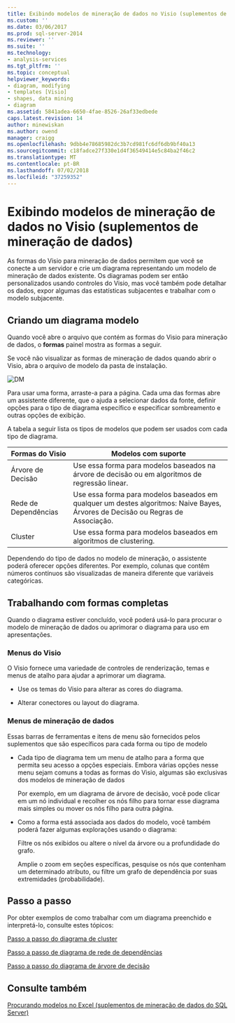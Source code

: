 ```yaml
---
title: Exibindo modelos de mineração de dados no Visio (suplementos de mineração de dados) | Microsoft Docs
ms.custom: ''
ms.date: 03/06/2017
ms.prod: sql-server-2014
ms.reviewer: ''
ms.suite: ''
ms.technology:
- analysis-services
ms.tgt_pltfrm: ''
ms.topic: conceptual
helpviewer_keywords:
- diagram, modifying
- templates [Visio]
- shapes, data mining
- diagram
ms.assetid: 5841adea-6650-4fae-8526-26af33edbede
caps.latest.revision: 14
author: minewiskan
ms.author: owend
manager: craigg
ms.openlocfilehash: 9dbb4e78685982dc3b7cd981fc6df6db9bf40a13
ms.sourcegitcommit: c18fadce27f330e1d4f36549414e5c84ba2f46c2
ms.translationtype: MT
ms.contentlocale: pt-BR
ms.lasthandoff: 07/02/2018
ms.locfileid: "37259352"
---
```

# <a name="viewing-data-mining-models-in-visio-data-mining-add-ins"></a>Exibindo modelos de mineração de dados no Visio (suplementos de mineração de dados)
  As formas do Visio para mineração de dados permitem que você se conecte a um servidor e crie um diagrama representando um modelo de mineração de dados existente. Os diagramas podem ser então personalizados usando controles do Visio, mas você também pode detalhar os dados, expor algumas das estatísticas subjacentes e trabalhar com o modelo subjacente.  
  
## <a name="building-a-model-diagram"></a>Criando um diagrama modelo  
 Quando você abre o arquivo que contém as formas do Visio para mineração de dados, o **formas** painel mostra as formas a seguir.  
  
 Se você não visualizar as formas de mineração de dados quando abrir o Visio, abra o arquivo de modelo da pasta de instalação.  
  
 ![DM](media/dm-stencil.gif "DM")  
  
 Para usar uma forma, arraste-a para a página. Cada uma das formas abre um assistente diferente, que o ajuda a selecionar dados da fonte, definir opções para o tipo de diagrama específico e especificar sombreamento e outras opções de exibição.  
  
 A tabela a seguir lista os tipos de modelos que podem ser usados com cada tipo de diagrama.  
  
|Formas do Visio|Modelos com suporte|  
|-----------------|----------------------|  
|Árvore de Decisão|Use essa forma para modelos baseados na árvore de decisão ou em algoritmos de regressão linear.|  
|Rede de Dependências|Use essa forma para modelos baseados em qualquer um destes algoritmos: Naive Bayes, Árvores de Decisão ou Regras de Associação.|  
|Cluster|Use essa forma para modelos baseados em algoritmos de clustering.|  
  
 Dependendo do tipo de dados no modelo de mineração, o assistente poderá oferecer opções diferentes. Por exemplo, colunas que contêm números contínuos são visualizadas de maneira diferente que variáveis categóricas.  
  
## <a name="working-with-completed-shapes"></a>Trabalhando com formas completas  
 Quando o diagrama estiver concluído, você poderá usá-lo para procurar o modelo de mineração de dados ou aprimorar o diagrama para uso em apresentações.  
  
### <a name="visio-menus"></a>Menus do Visio  
 O Visio fornece uma variedade de controles de renderização, temas e menus de atalho para ajudar a aprimorar um diagrama.  
  
-   Use os temas do Visio para alterar as cores do diagrama.  
  
-   Alterar conectores ou layout do diagrama.  
  
### <a name="data-mining-menus"></a>Menus de mineração de dados  
 Essas barras de ferramentas e itens de menu são fornecidos pelos suplementos que são específicos para cada forma ou tipo de modelo  
  
-   Cada tipo de diagrama tem um menu de atalho para a forma que permita seu acesso a opções especiais. Embora várias opções nesse menu sejam comuns a todas as formas do Visio, algumas são exclusivas dos modelos de mineração de dados  
  
     Por exemplo, em um diagrama de árvore de decisão, você pode clicar em um nó individual e recolher os nós filho para tornar esse diagrama mais simples ou mover os nós filho para outra página.  
  
-   Como a forma está associada aos dados do modelo, você também poderá fazer algumas explorações usando o diagrama:  
  
     Filtre os nós exibidos ou altere o nível da árvore ou a profundidade do grafo.  
  
     Amplie o zoom em seções específicas, pesquise os nós que contenham um determinado atributo, ou filtre um grafo de dependência por suas extremidades (probabilidade).  
  
## <a name="walkthroughs"></a>Passo a passo  
 Por obter exemplos de como trabalhar com um diagrama preenchido e interpretá-lo, consulte estes tópicos:  
  
 [Passo a passo do diagrama de cluster](cluster-diagram-walkthrough-data-mining-add-ins.md)  
  
 [Passo a passo de diagrama de rede de dependências](dependency-network-diagram-walkthrough-data-mining-add-ins.md)  
  
 [Passo a passo do diagrama de árvore de decisão](decision-tree-diagram-walkthrough-data-mining-add-ins.md)  
  
## <a name="see-also"></a>Consulte também  
 [Procurando modelos no Excel &#40;suplementos de mineração de dados do SQL Server&#41;](browsing-models-in-excel-sql-server-data-mining-add-ins.md)  
  
  
